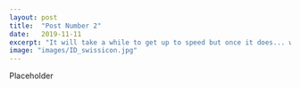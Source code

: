 ```yaml
---
layout: post
title:  "Post Number 2"
date:   2019-11-11
excerpt: "It will take a while to get up to speed but once it does... well... I am not sure what happens then."
image: "images/ID_swissicon.jpg"
---
```


Placeholder
